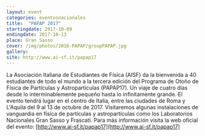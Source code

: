 ```yaml
---
layout: event
categories: eventosnacionales
title:  "PAPAP 2017"
startingdate: 2017-10-09
endingdate: 2017-10-13
place: Gran Sasso
cover: /img/photos/2016-PAPAP/groupPAPAP.jpg
gallery: 
site: http://www.ai-sf.it/papap17
---
```


La Asociación Italiana de Estudiantes de Física (AISF) da la bienvenida a 40 estudiantes de todo el mundo a la tercera edición del Programa de Otoño de Física de Partículas y Astropartículas (PAPAP17). Un viaje de cuatro días desde lo interminablemente pequeño hasta lo infinitamente grande. El evento tendrá lugar en el centro de Italia, entre las ciudades de Roma y L'Aquila del 9 al 13 de octubre de 2017. Visitaremos algunas instalaciones de vanguardia en física de partículas y astropartículas como los Laboratorios Nacionales Gran Sasso y Frascati.
Para más información visita la web oficial del evento: [http://www.ai-sf.it/papap17](http://www.ai-sf.it/papap17)
